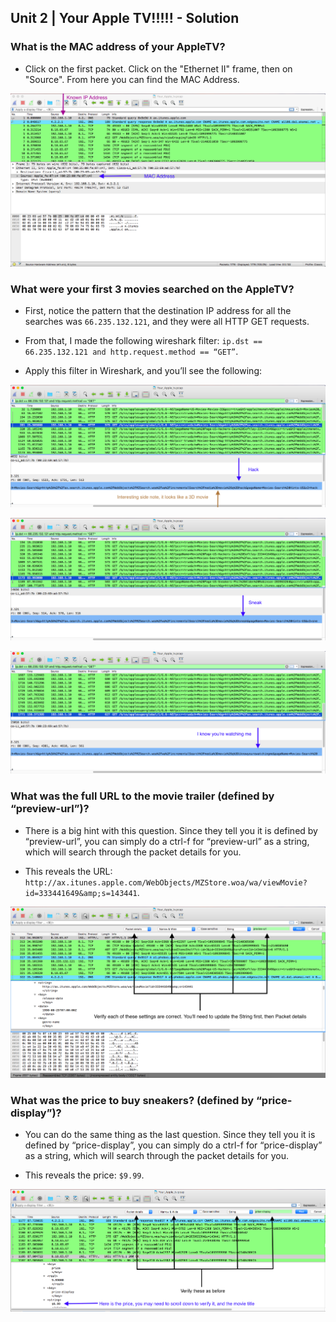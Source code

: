 ## Unit 2 | Your Apple TV!!!!! - Solution

### What is the MAC address of your AppleTV?

- Click on the first packet. Click on the "Ethernet II" frame, then on "Source". From here you can find the MAC Address.

![](Images/1.png)

### What were your first 3 movies searched on the AppleTV?

- First, notice the pattern that the destination IP address for all the searches was `66.235.132.121`, and they were all HTTP GET requests.

- From that, I made the following wireshark filter: `ip.dst == 66.235.132.121 and http.request.method == “GET”`.

- Apply this filter in Wireshark, and you’ll see the following:

![](Images/2-1.png)

![](Images/2-2.png)

![](Images/2-3.png)

### What was the full URL to the movie trailer (defined by “preview-url”)?

- There is a big hint with this question. Since they tell you it is defined by “preview-url”, you can simply do a ctrl-f for “preview-url” as a string, which will search through the packet details for you.

- This reveals the URL: `http://ax.itunes.apple.com/WebObjects/MZStore.woa/wa/viewMovie?id=333441649&amp;s=143441`.

![](Images/3.png)

### What was the price to buy sneakers? (defined by “price-display”)?

- You can do the same thing as the last question. Since they tell you it is defined by “price-display”, you can simply do a ctrl-f for “price-display” as a string, which will search through the packet details for you.

- This reveals the price: `$9.99`.

![](Images/4.png)

